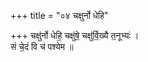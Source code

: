 +++
title = "०४ चक्षुर्नो धेहि"

+++
चक्षु॑र्नो धेहि॒ चक्षु॑षे॒ चक्षु॑र्वि॒ख्यै त॒नूभ्यः॑ ।  
सं चे॒दं वि च॑ पश्येम ॥
